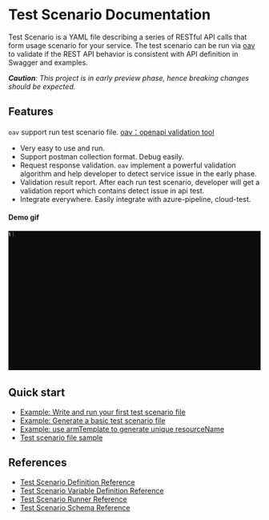 # Test Scenario Documentation

Test Scenario is a YAML file describing a series of RESTful API calls that form usage scenario for your service. The test scenario can be run via [oav](https://github.com/Azure/oav) to validate if the REST API behavior is consistent with API definition in Swagger and examples.

_**Caution**: This project is in early preview phase, hence breaking changes should be expected._
## Features

`oav` support run test scenario file. [oav：openapi validation tool](https://github.com/Azure/oav)

- Very easy to use and run.
- Support postman collection format. Debug easily.
- Request response validation. `oav` implement a powerful validation algorithm and help developer to detect service issue in the early phase.
- Validation result report. After each run test scenario, developer will get a validation report which contains detect issue in api test.
- Integrate everywhere. Easily integrate with azure-pipeline, cloud-test.

#### Demo gif

![](./how-to/runApiTest.gif)

## Quick start

- [Example: Write and run your first test scenario file](./how-to/QuickStart.md)
- [Example: Generate a basic test scenario file](./how-to/generateABasicTestScenario.md)
- [Example: use armTemplate to generate unique resourceName](./how-to/testScenarioWithARMTemplate.md)
- [Test scenario file sample](../samplefiles/Microsoft.YourServiceName/stable/YYYY-MM-DD/scenarios/testYourService.yaml)

## References
- [Test Scenario Definition Reference](./references/TestDefinitionReference.md)
- [Test Scenario Variable Definition Reference](./references/Variables.md)
- [Test Scenario Runner Reference](./references/Runner.md)
- [Test Scenario Schema Reference](./schemas/v1.0/schema.json)
